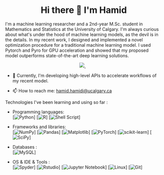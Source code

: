<h1 align='center'>
  Hi there 👋 I'm Hamid 
</h1>


I'm a machine learning researcher and a 2nd-year M.Sc. student in Mathematics and Statistics at the University of Calgary. I'm always curious about what's under the hood of machine learning models, as the devil is in the details. In my recent work, I designed and implemented a novel optimization procedure for a traditional machine learning model. I used Pytorch and Pyro for GPU acceleration and showed that my proposed model outperforms state-of-the-art deep learning solutions.

<p align='center'>
<a href="https://www.linkedin.com/in/hamid-hamidi/">
<img src="https://img.shields.io/badge/linkedin-%230077B5.svg?&style=for-the-badge&logo=linkedin&logoColor=white" />
</a>&nbsp;&nbsp;
</p>
</p>


- 🌱 Currently, I'm developing high-level APIs to accelerate workflows of my recent model.


- 📫 How to reach me: <a href='mailto:hamid.hamidi@ucalgary.ca'>hamid.hamidi@ucalgary.ca</a>


Technologies I've been learning and using so far :

- Programming languages: <br />
    [![Python](https://img.shields.io/badge/python-3670A0?style=for-the-badge&logo=python&logoColor=ffdd54)]
    [![R](https://img.shields.io/badge/r-%23276DC3.svg?style=for-the-badge&logo=r&logoColor=white)]
    [![Shell Script](https://img.shields.io/badge/shell_script-%23121011.svg?style=for-the-badge&logo=gnu-bash&logoColor=white)]
    
- Frameworks and libraries: <br />
    [![NumPy](https://img.shields.io/badge/numpy-%23013243.svg?style=for-the-badge&logo=numpy&logoColor=white)]
    [![Pandas](https://img.shields.io/badge/pandas-%23150458.svg?style=for-the-badge&logo=pandas&logoColor=white)]
    [![Matplotlib](https://img.shields.io/badge/Matplotlib-%23ffffff.svg?style=for-the-badge&logo=Matplotlib&logoColor=black)]
    [![PyTorch](https://img.shields.io/badge/PyTorch-%23EE4C2C.svg?style=for-the-badge&logo=PyTorch&logoColor=white)]
    [![scikit-learn](https://img.shields.io/badge/scikit--learn-%23F7931E.svg?style=for-the-badge&logo=scikit-learn&logoColor=white)]
    [![SciPy](https://img.shields.io/badge/SciPy-%230C55A5.svg?style=for-the-badge&logo=scipy&logoColor=%white)]
    
- Databases : <br />
    [![MySQL](https://img.shields.io/badge/mysql-%2300f.svg?style=for-the-badge&logo=mysql&logoColor=white)]
- OS & IDE & Tools : <br />
    [![Spyder](https://img.shields.io/badge/Spyder-838485?style=for-the-badge&logo=spyder%20ide&logoColor=maroon)]
    [![Rstudio](https://img.shields.io/badge/RStudio-75AADB?style=for-the-badge&logo=RStudio&logoColor=white)]
    [![Jupyter Notebook](https://img.shields.io/badge/jupyter-%23FA0F00.svg?style=for-the-badge&logo=jupyter&logoColor=white)]
    [![Linux](https://img.shields.io/badge/Linux-FCC624?style=for-the-badge&logo=linux&logoColor=black)]
    [![Git](https://img.shields.io/badge/git-%23F05033.svg?style=for-the-badge&logo=git&logoColor=white)]
